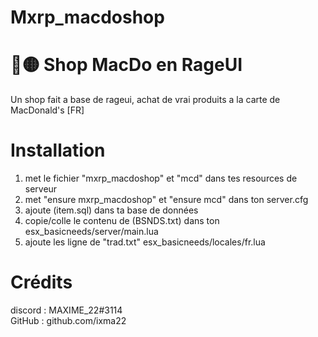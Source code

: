 # Mxrp_macdoshop

# 🔴🟡 Shop MacDo en RageUI

Un shop fait a base de rageui, achat de vrai produits a la carte de MacDonald's [FR]

# Installation

1. met le fichier "mxrp_macdoshop" et "mcd" dans tes resources de serveur
2. met "ensure mxrp_macdoshop" et "ensure mcd" dans ton server.cfg
3. ajoute (item.sql) dans ta base de données
4. copie/colle le contenu de (BSNDS.txt) dans ton esx_basicneeds/server/main.lua 
5. ajoute les ligne de "trad.txt" esx_basicneeds/locales/fr.lua

# Crédits

discord : MAXIME_22#3114            
GitHub : github.com/ixma22
